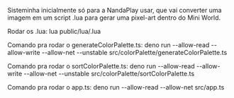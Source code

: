Sisteminha inicialmente só para a NandaPlay usar, que vai converter uma imagem em um script .lua para gerar uma pixel-art dentro do Mini World.

Rodar os .lua: lua public/lua/.lua

Comando pra rodar o generateColorPalette.ts:
deno run --allow-read --allow-write --allow-net --unstable src/colorPalette/generateColorPalette.ts

Comando pra rodar o sortColorPalette.ts:
deno run --allow-read --allow-write --allow-net --unstable src/colorPalette/sortColorPalette.ts

Comando pra rodar o app.ts:
deno run --allow-read --allow-net src/app.ts